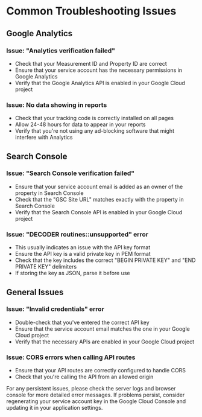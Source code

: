 # Common Troubleshooting Issues

## Google Analytics

### Issue: "Analytics verification failed"
- Check that your Measurement ID and Property ID are correct
- Ensure that your service account has the necessary permissions in Google Analytics
- Verify that the Google Analytics API is enabled in your Google Cloud project

### Issue: No data showing in reports
- Check that your tracking code is correctly installed on all pages
- Allow 24-48 hours for data to appear in your reports
- Verify that you're not using any ad-blocking software that might interfere with Analytics

## Search Console

### Issue: "Search Console verification failed"
- Ensure that your service account email is added as an owner of the property in Search Console
- Check that the "GSC Site URL" matches exactly with the property in Search Console
- Verify that the Search Console API is enabled in your Google Cloud project

### Issue: "DECODER routines::unsupported" error
- This usually indicates an issue with the API key format
- Ensure the API key is a valid private key in PEM format
- Check that the key includes the correct "BEGIN PRIVATE KEY" and "END PRIVATE KEY" delimiters
- If storing the key as JSON, parse it before use

## General Issues

### Issue: "Invalid credentials" error
- Double-check that you've entered the correct API key
- Ensure that the service account email matches the one in your Google Cloud project
- Verify that the necessary APIs are enabled in your Google Cloud project

### Issue: CORS errors when calling API routes
- Ensure that your API routes are correctly configured to handle CORS
- Check that you're calling the API from an allowed origin

For any persistent issues, please check the server logs and browser console for more detailed error messages. If problems persist, consider regenerating your service account key in the Google Cloud Console and updating it in your application settings.